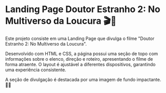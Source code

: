 # Landing Page Doutor Estranho 2: No Multiverso da Loucura 🎬🌌

Este projeto consiste em uma Landing Page que divulga o filme "Doutor Estranho 2: No Multiverso da Loucura". 

Desenvolvido com HTML e CSS, a página possui uma seção de topo com informações sobre o elenco, direção e roteiro, apresentando o filme de forma atraente. O layout é ajustável a diferentes dispositivos, garantindo uma experiência consistente.

A seção de divulgação é destacada por uma imagem de fundo impactante. 🎥🌟


